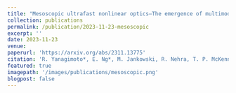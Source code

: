 ```yaml
---
title: "Mesoscopic ultrafast nonlinear optics—The emergence of multimode quantum non-Gaussian physics"
collection: publications
permalink: /publication/2023-11-23-mesoscopic
excerpt: ''
date: 2023-11-23
venue: 
paperurl: 'https://arxiv.org/abs/2311.13775'
citation: 'R. Yanagimoto*, E. Ng*, M. Jankowski, R. Nehra, T. P. McKenna, T. Onodera, L. G. Wright, R. Hamerly, A. Marandi, M. M. Fejer, H. Mabuchi, arXiv:2311.13775'
featured: true
imagepath: '/images/publications/mesoscopic.png'
blogpost: false
---
```

